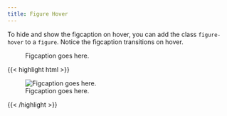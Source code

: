 ```yaml
---
title: Figure Hover
---
```


To hide and show the figcaption on hover, you can add the class `figure-hover` to a `figure`. Notice the figcaption transitions
on hover.

<div class="block-container">
    <figure class="figure-hover block laptop-up-6">
        <img class="skeleton-image skeleton-image--lg skeleton-image--landscape">
        <figcaption>Figcaption goes here.</figcaption>
    </figure>
</div>

<div class="mt-3 mb-4">
{{< highlight html >}}
<figure class="figure-hover">
    <img src="..." alt="Figcaption goes here.">
    <figcaption>Figcaption goes here.</figcaption>
</figure>
{{< /highlight >}}
</div>
